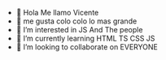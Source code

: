 - 👋 Hola Me llamo Vicente
- 👀 me gusta colo colo lo mas grande
- 👀 I’m interested in JS And The people 
- 🌱 I’m currently learning HTML TS CSS JS
- 💞️ I’m looking to collaborate on EVERYONE

<!---
PsychoKillerdd/PsychoKillerdd is a ✨ special ✨ repository because its `README.md` (this file) appears on your GitHub profile.
You can click the Preview link to take a look at your changes.
--->
